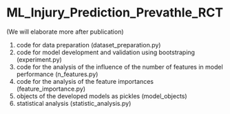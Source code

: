 # ML_Injury_Prediction_Prevathle_RCT
(We will elaborate more after publication)

1) code for data preparation (dataset_preparation.py)
2) code for model development and validation using bootstraping (experiment.py)
3) code for the analysis of the influence of the number of features in model performance (n_features.py)
4) code for the analysis of the feature importances (feature_importance.py)
5) objects of the developed models as pickles (model_objects)
6) statistical analysis (statistic_analysis.py)
